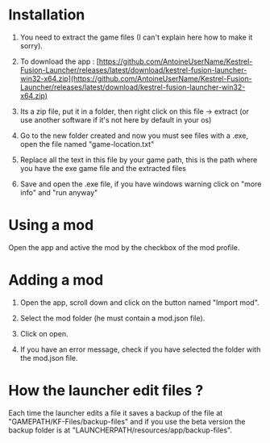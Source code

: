 # Installation

1. You need to extract the game files (I can't explain here how to make it sorry).

2. To download the app : [https://github.com/AntoineUserName/Kestrel-Fusion-Launcher/releases/latest/download/kestrel-fusion-launcher-win32-x64.zip](https://github.com/AntoineUserName/Kestrel-Fusion-Launcher/releases/latest/download/kestrel-fusion-launcher-win32-x64.zip)

3. Its a zip file, put it in a folder, then right click on this file -> extract (or use another software if it's not here by default in your os)

4. Go to the new folder created and now you must see files with a .exe, open the file named "game-location.txt"

5. Replace all the text in this file by your game path, this is the path where you have the exe game file and the extracted files

6. Save and open the .exe file, if you have windows warning click on "more info" and "run anyway"

# Using a mod

Open the app and active the mod by the checkbox of the mod profile.

# Adding a mod

1. Open the app, scroll down and click on the button named "Import mod".

2. Select the mod folder (he must contain a mod.json file).

3. Click on open.

4. If you have an error message, check if you have selected the folder with the mod.json file.

# How the launcher edit files ?

Each time the launcher edits a file it saves a backup of the file at "GAMEPATH/KF-Files/backup-files" and if you use the beta version the backup folder is at "LAUNCHERPATH/resources/app/backup-files".
